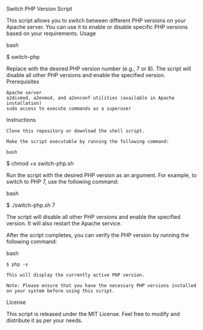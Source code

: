 Switch PHP Version Script

This script allows you to switch between different PHP versions on your Apache server. You can use it to enable or disable specific PHP versions based on your requirements.
Usage

bash

$ switch-php <version>

Replace <version> with the desired PHP version number (e.g., 7 or 8). The script will disable all other PHP versions and enable the specified version.
Prerequisites

    Apache server
    a2dismod, a2enmod, and a2enconf utilities (available in Apache installation)
    sudo access to execute commands as a superuser

Instructions

    Clone this repository or download the shell script.

    Make the script executable by running the following command:

    bash

$ chmod +x switch-php.sh

Run the script with the desired PHP version as an argument. For example, to switch to PHP 7, use the following command:

bash

$ ./switch-php.sh 7

The script will disable all other PHP versions and enable the specified version. It will also restart the Apache service.

After the script completes, you can verify the PHP version by running the following command:

bash

    $ php -v

    This will display the currently active PHP version.

    Note: Please ensure that you have the necessary PHP versions installed on your system before using this script.

License

This script is released under the MIT License. Feel free to modify and distribute it as per your needs.